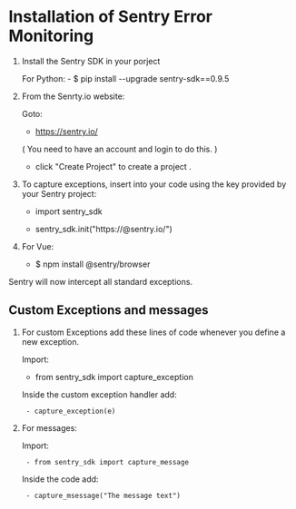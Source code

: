 Installation of Sentry Error Monitoring
=========================================


1) Install the Sentry SDK in your porject

	For Python:
		- $ pip install --upgrade sentry-sdk==0.9.5
	
2) From the Senrty.io website:
	
	Goto:
	
	  - https://sentry.io/
	
	( You need to have an account and login to do this. )
	
	  - click "Create Project" to create a project <key>.
	
	
3) To capture exceptions, insert into your code using the key provided by your Sentry project:
	
	- import sentry_sdk
	
	- sentry_sdk.init("https://<key>@sentry.io/<project>")


4) For Vue:
	- $ npm install @sentry/browser
	
	
Sentry will now intercept all standard exceptions.


Custom Exceptions and messages
------------------------------

1) For custom Exceptions add these lines of code whenever you define a new exception.

    Import:		
    
	- from sentry_sdk import capture_exception
	
    Inside the custom exception	handler add:    
    
    	- capture_exception(e)


2) For messages:
    
    Import:
    
    	- from sentry_sdk import capture_message
    	
    Inside the code add:        
    
    	- capture_msessage("The message text")




	
	